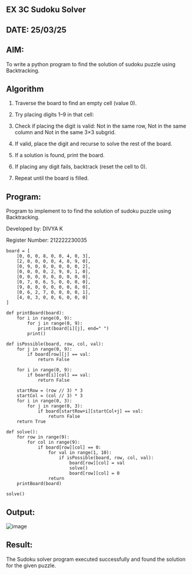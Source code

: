 ## EX 3C Sudoku Solver
## DATE: 25/03/25

## AIM:
To write a python program to find the solution of sudoku puzzle using Backtracking.


## Algorithm
1. Traverse the board to find an empty cell (value 0).

2. Try placing digits 1–9 in that cell:

3. Check if placing the digit is valid: Not in the same row, Not in the same column and Not in the same 3×3 subgrid.

4. If valid, place the digit and recurse to solve the rest of the board.

5. If a solution is found, print the board.

6. If placing any digit fails, backtrack (reset the cell to 0).

7. Repeat until the board is filled.

## Program:
Program to implement to to find the solution of sudoku puzzle using Backtracking.

Developed by: DIVYA K

Register Number: 212222230035

```
board = [
    [0, 0, 0, 8, 0, 0, 4, 0, 3],
    [2, 0, 0, 0, 0, 4, 8, 9, 0],
    [0, 9, 0, 0, 0, 0, 0, 0, 2],
    [0, 0, 0, 0, 2, 9, 0, 1, 0],
    [0, 0, 0, 0, 0, 0, 0, 0, 0],
    [0, 7, 0, 6, 5, 0, 0, 0, 0],
    [9, 0, 0, 0, 0, 0, 0, 8, 0],
    [0, 6, 2, 7, 0, 0, 0, 0, 1],
    [4, 0, 3, 0, 0, 6, 0, 0, 0]
]

def printBoard(board):
    for i in range(0, 9):
        for j in range(0, 9):
            print(board[i][j], end=" ")
        print()

def isPossible(board, row, col, val):
    for j in range(0, 9):
        if board[row][j] == val:
            return False

    for i in range(0, 9):
        if board[i][col] == val:
            return False

    startRow = (row // 3) * 3
    startCol = (col // 3) * 3
    for i in range(0, 3):
        for j in range(0, 3):
            if board[startRow+i][startCol+j] == val:
                return False
    return True

def solve():
    for row in range(9):
        for col in range(9):
            if board[row][col] == 0:
                for val in range(1, 10):
                    if isPossible(board, row, col, val):
                        board[row][col] = val
                        solve()
                        board[row][col] = 0
                return
    printBoard(board)
    
solve()
```

## Output:
![image](https://github.com/user-attachments/assets/ca1c1e34-5fee-497b-b553-b6a892c0f816)


## Result:
The Sudoku solver program executed successfully and found the solution for the given puzzle.
